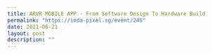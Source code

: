 ```yaml
---
title: ARVR MOBILE APP - From Software Design To Hardware Build
permalink: "https://imda-pixel.sg/event/245"
date: 2021-06-21
layout: post
description: ""
---
```

